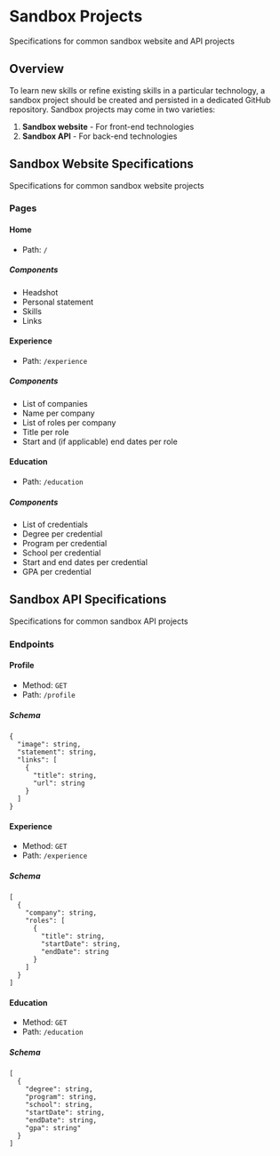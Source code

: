 # Sandbox Projects

Specifications for common sandbox website and API projects

## Overview

To learn new skills or refine existing skills in a particular technology, a sandbox project should be created and persisted in a dedicated GitHub repository. Sandbox projects may come in two varieties:

1. **Sandbox website** - For front-end technologies
1. **Sandbox API** - For back-end technologies

## Sandbox Website Specifications

Specifications for common sandbox website projects

### Pages

#### Home

- Path: `/`

##### Components

- Headshot
- Personal statement
- Skills
- Links

#### Experience

- Path: `/experience`

##### Components

- List of companies
- Name per company
- List of roles per company
- Title per role
- Start and (if applicable) end dates per role

#### Education

- Path: `/education`

##### Components

- List of credentials
- Degree per credential
- Program per credential
- School per credential
- Start and end dates per credential
- GPA per credential

## Sandbox API Specifications

Specifications for common sandbox API projects

### Endpoints

#### Profile

- Method: `GET`
- Path: `/profile`

##### Schema

```
{
  "image": string,
  "statement": string,
  "links": [
    {
      "title": string,
      "url": string
    }
  ]
}
```

#### Experience

- Method: `GET`
- Path: `/experience`

##### Schema

```
[
  {
    "company": string,
    "roles": [
      {
        "title": string,
        "startDate": string,
        "endDate": string
      }
    ]
  }
]
```

#### Education

- Method: `GET`
- Path: `/education`

##### Schema

```
[
  {
    "degree": string,
    "program": string,
    "school": string,
    "startDate": string,
    "endDate": string,
    "gpa": string"
  }
]
```

